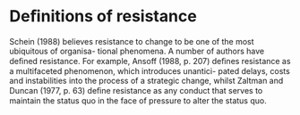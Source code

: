 # Deﬁnitions of resistance

Schein (1988) believes resistance to change to be one of the most ubiquitous of organisa- tional phenomena. A number of authors have deﬁned resistance. For example, Ansoff (1988, p. 207) deﬁnes resistance as a multifaceted phenomenon, which introduces unantici- pated delays, costs and instabilities into the process of a strategic change, whilst Zaltman and Duncan (1977, p. 63) deﬁne resistance as any conduct that serves to maintain the status quo in the face of pressure to alter the status quo.